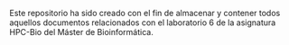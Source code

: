 Este repositorio ha sido creado con el fin de almacenar y contener todos aquellos documentos relacionados con el laboratorio 6 de la asignatura HPC-Bio del Máster de Bioinformática.


